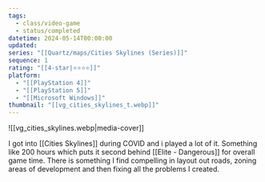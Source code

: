 ```yaml
---
tags:
  - class/video-game
  - status/completed
datetime: 2024-05-14T00:00:00
updated: 
series: "[[Quartz/maps/Cities Skylines (Series)]]"
sequence: 1
rating: "[[4-star|⭐️⭐️⭐️⭐️]]"
platform:
  - "[[PlayStation 4]]"
  - "[[PlayStation 5]]"
  - "[[Microsoft Windows]]"
thumbnail: "[[vg_cities_skylines_t.webp]]"
---
```

![[vg_cities_skylines.webp|media-cover]]

I got into [[Cities Skylines]] during COVID and i played a lot of it. Something like 200 hours which puts it second behind [[Elite - Dangerous]] for overall game time. There is something I find compelling in layout out roads, zoning areas of development and then fixing all the problems I created.